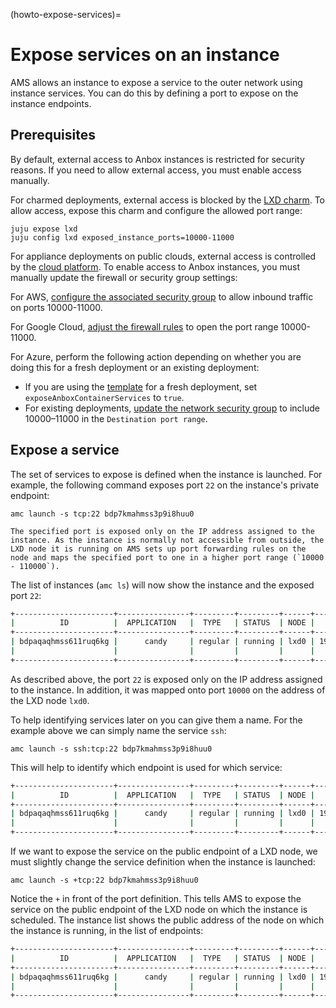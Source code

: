 (howto-expose-services)=
# Expose services on an instance

AMS allows an instance to expose a service to the outer network using instance services. You can do this by defining a port to expose on the instance endpoints.

## Prerequisites

By default, external access to Anbox instances is restricted for security reasons. If you need to allow external access, you must enable access manually.

For charmed deployments, external access is blocked by the [LXD charm](https://charmhub.io/ams-lxd). To allow access, expose this charm and configure the allowed port range:

    juju expose lxd
    juju config lxd exposed_instance_ports=10000-11000

For appliance deployments on public clouds, external access is controlled by the [cloud platform](https://documentation.ubuntu.com/anbox-cloud/howto/install-appliance/#supported-cloud-platforms). To enable access to Anbox instances, you must manually update the firewall or security group settings:

For AWS, [configure the associated security group](https://docs.aws.amazon.com/vpc/latest/userguide/working-with-security-group-rules.html) to allow inbound traffic on ports 10000-11000.

For Google Cloud, [adjust the firewall rules](https://documentation.ubuntu.com/anbox-cloud/howto/install-appliance/install-on-google-cloud/#firewall-setup) to open the port range 10000-11000.

For Azure, perform the following action depending on whether you are doing this for a fresh deployment or an existing deployment:
- If you are using the [template](https://github.com/Azure/azure-quickstart-templates/tree/master/quickstarts/canonical/anbox) for a fresh deployment, set `exposeAnboxContainerServices` to `true`.
- For existing deployments, [update the network security group](https://learn.microsoft.com/en-us/azure/virtual-network/manage-network-security-group?tabs=network-security-group-portal#create-a-security-rule) to include 10000–11000 in the `Destination port range`.


## Expose a service

The set of services to expose is defined when the instance is launched. For example, the following command exposes port `22` on the instance's private endpoint:

    amc launch -s tcp:22 bdp7kmahmss3p9i8huu0

```{note}
The specified port is exposed only on the IP address assigned to the instance. As the instance is normally not accessible from outside, the LXD node it is running on AMS sets up port forwarding rules on the node and maps the specified port to one in a higher port range (`10000 - 110000`).
```

The list of instances (`amc ls`) will now show the instance and the exposed port `22`:

```bash
+----------------------+----------------+---------+---------+------+---------------+------------------------+
|          ID          |  APPLICATION   |  TYPE   | STATUS  | NODE |    ADDRESS    |       ENDPOINTS        |
+----------------------+----------------+---------+---------+------+---------------+------------------------+
| bdpaqaqhmss611ruq6kg |      candy     | regular | running | lxd0 | 192.168.100.2 | 192.168.100.2:22/tcp   |
|                      |                |         |         |      |               | 10.103.46.41:10000/tcp |
+----------------------+----------------+---------+---------+------+---------------+------------------------+
```

As described above, the port `22` is exposed only on the IP address assigned to the instance.
In addition, it was mapped onto port `10000` on the address of the LXD node `lxd0`.

To help identifying services later on you can give them a name. For the example above we can simply name the service `ssh`:

    amc launch -s ssh:tcp:22 bdp7kmahmss3p9i8huu0

This will help to identify which endpoint is used for which service:

```bash
+----------------------+----------------+---------+---------+------+---------------+----------------------------+
|          ID          |  APPLICATION   |  TYPE   | STATUS  | NODE |    ADDRESS    |       ENDPOINTS            |
+----------------------+----------------+---------+---------+------+---------------+----------------------------+
| bdpaqaqhmss611ruq6kg |      candy     | regular | running | lxd0 | 192.168.100.2 | ssh:192.168.100.2:22/tcp   |
|                      |                |         |         |      |               | ssh:10.103.46.41:10000/tcp |
+----------------------+----------------+---------+---------+------+---------------+----------------------------+
```

If we want to expose the service on the public endpoint of a LXD node, we must slightly change the service definition when the instance is launched:

    amc launch -s +tcp:22 bdp7kmahmss3p9i8huu0


Notice the `+` in front of the port definition. This tells AMS to expose the service on the public endpoint of the LXD node on which the instance is scheduled. The instance list shows the public address of the node on which the instance is running, in the list of endpoints:

```bash
+----------------------+----------------+---------+---------+------+---------------+------------------------+
|          ID          |  APPLICATION   |  TYPE   | STATUS  | NODE |    ADDRESS    |       ENDPOINTS        |
+----------------------+----------------+---------+---------+------+---------------+------------------------+
| bdpaqaqhmss611ruq6kg |      candy     | regular | running | lxd0 | 192.168.100.2 | 192.168.100.2:22/tcp   |
|                      |                |         |         |      |               | 147.3.23.6:10000/tcp   |
+----------------------+----------------+---------+---------+------+---------------+------------------------+
```
